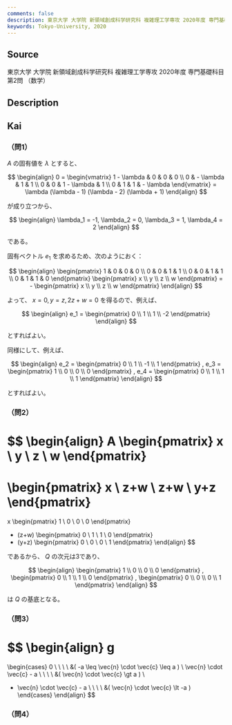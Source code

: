 ```yaml
---
comments: false
description: 東京大学 大学院 新領域創成科学研究科 複雑理工学専攻 2020年度 専門基礎科目 第2問
keywords: Tokyo-University, 2020
---
```


## **Source**
東京大学 大学院 新領域創成科学研究科 複雑理工学専攻 2020年度 専門基礎科目 第2問 （数学）

## **Description**

## **Kai**
### （問1）
$A$ の固有値を $\lambda$ とすると、

$$
\begin{align}
0 =
\begin{vmatrix}
1 - \lambda & 0 & 0 & 0 \\
0 & - \lambda & 1 & 1 \\
0 & 0 & 1 - \lambda & 1 \\
0 & 1 & 1 & - \lambda
\end{vmatrix}
= \lambda (\lambda - 1) (\lambda - 2) (\lambda + 1)
\end{align}
$$

が成り立つから、

$$
\begin{align}
\lambda_1 = -1,
\lambda_2 = 0,
\lambda_3 = 1,
\lambda_4 = 2
\end{align}
$$

である。

固有ベクトル $e_1$ を求めるため、次のようにおく：

$$
\begin{align}
\begin{pmatrix}
1 & 0 & 0 & 0 \\
0 & 0 & 1 & 1 \\
0 & 0 & 1 & 1 \\
0 & 1 & 1 & 0
\end{pmatrix}
\begin{pmatrix} x \\ y \\ z \\ w \end{pmatrix}
= -
\begin{pmatrix} x \\ y \\ z \\ w \end{pmatrix}
\end{align}
$$

よって、 $x=0, y=z, 2z+w=0$ を得るので、例えば、

$$
\begin{align}
e_1 =
\begin{pmatrix} 0 \\ 1 \\ 1 \\ -2 \end{pmatrix}
\end{align}
$$

とすればよい。

同様にして、例えば、

$$
\begin{align}
e_2 = \begin{pmatrix} 0 \\ 1 \\ -1 \\ 1 \end{pmatrix}
,
e_3 = \begin{pmatrix} 1 \\ 0 \\ 0 \\ 0 \end{pmatrix}
,
e_4 = \begin{pmatrix} 0 \\ 1 \\ 1 \\ 1 \end{pmatrix}
\end{align}
$$

とすればよい。

### （問2）

$$
\begin{align}
A \begin{pmatrix} x \\ y \\ z \\ w \end{pmatrix}
=
\begin{pmatrix} x \\ z+w \\ z+w \\ y+z \end{pmatrix}
=
x \begin{pmatrix} 1 \\ 0 \\ 0 \\ 0 \end{pmatrix}
+ (z+w) \begin{pmatrix} 0 \\ 1 \\ 1 \\ 0 \end{pmatrix}
+ (y+z) \begin{pmatrix} 0 \\ 0 \\ 0 \\ 1 \end{pmatrix}
\end{align}
$$

であるから、 $Q$ の次元は3であり、

$$
\begin{align}
\begin{pmatrix} 1 \\ 0 \\ 0 \\ 0 \end{pmatrix}
,
\begin{pmatrix} 0 \\ 1 \\ 1 \\ 0 \end{pmatrix}
,
\begin{pmatrix} 0 \\ 0 \\ 0 \\ 1 \end{pmatrix}
\end{align}
$$

は $Q$ の基底となる。

### （問3）

$$
\begin{align}
g
=
\begin{cases}
0 \ \ \ \ &( -a \leq \vec{n} \cdot \vec{c} \leq a )
\\
\vec{n} \cdot \vec{c} - a \ \ \ \ &( \vec{n} \cdot \vec{c} \gt a )
\\
- \vec{n} \cdot \vec{c} - a \ \ \ \ &( \vec{n} \cdot \vec{c} \lt -a )
\end{cases}
\end{align}
$$

### （問4）